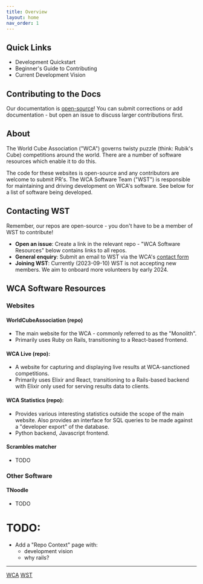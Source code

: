 ```yaml
---
title: Overview
layout: home
nav_order: 1
---
```


## Quick Links

- Development Quickstart
- Beginner's Guide to Contributing
- Current Development Vision

## Contributing to the Docs

Our documentation is [open-source](https://github.com/thewca/web-dev-docs)! You can submit corrections or add documentation - but open an issue to discuss larger contributions first.

## About

The World Cube Association ("WCA") governs twisty puzzle (think: Rubik's Cube) competitions around the world. There are a number of software resources which enable it to do this.

The code for these websites is open-source and any contributors are welcome to submit PR's. The WCA Software Team ("WST") is responsible for maintaining and driving development on WCA's software. See below for a list of software being developed.

## Contacting WST

Remember, our repos are open-source - you don't have to be a member of WST to contribute!

* **Open an issue**: Create a link in the relevant repo - "WCA Software Resources" below contains links to all repos.
* **General enquiry**: Submit an email to WST via the WCA's [contact form](https://www.worldcubeassociation.org/contact/website)
* **Joining WST**: Currently (2023-09-10) WST is not accepting new members. We aim to onboard more volunteers by early 2024.

## WCA Software Resources

### Websites

#### WorldCubeAssociation (repo)
- The main website for the WCA - commonly referred to as the "Monolith".
- Primarily uses Ruby on Rails, transitioning to a React-based frontend.

#### WCA Live (repo):
- A website for capturing and displaying live results at WCA-sanctioned competitions.
- Primarily uses Elixir and React, transitioning to a Rails-based backend with Elixir only used for serving results data to clients.

#### WCA Statistics (repo):
- Provides various interesting statistics outside the scope of the main website. Also provides an interface for SQL queries to be made against a "developer export" of the database.
- Python backend, Javascript frontend.

#### Scrambles matcher
- TODO


### Other Software

#### TNoodle
- TODO


# TODO:
- Add a "Repo Context" page with:
    - development vision
    - why rails? 



---

[WCA](https://www.worldcubeassociation.org/abouthttps://www.worldcubeassociation.org/about)
[WST](https://www.worldcubeassociation.org/teams-committees#WST)
